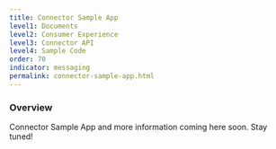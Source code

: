 ```yaml
---
title: Connector Sample App
level1: Documents
level2: Consumer Experience
level3: Connector API
level4: Sample Code
order: 70
indicator: messaging
permalink: connector-sample-app.html
---
```


### Overview

Connector Sample App and more information coming here soon. Stay tuned!

